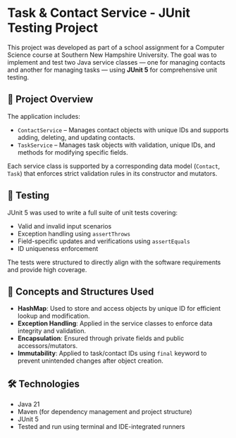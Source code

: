 # Task & Contact Service - JUnit Testing Project

This project was developed as part of a school assignment for a Computer Science course at Southern New Hampshire University. The goal was to implement and test two Java service classes — one for managing contacts and another for managing tasks — using **JUnit 5** for comprehensive unit testing.

## 📌 Project Overview

The application includes:

- `ContactService` – Manages contact objects with unique IDs and supports adding, deleting, and updating contacts.
- `TaskService` – Manages task objects with validation, unique IDs, and methods for modifying specific fields.

Each service class is supported by a corresponding data model (`Contact`, `Task`) that enforces strict validation rules in its constructor and mutators.

## 🧪 Testing

JUnit 5 was used to write a full suite of unit tests covering:

- Valid and invalid input scenarios
- Exception handling using `assertThrows`
- Field-specific updates and verifications using `assertEquals`
- ID uniqueness enforcement

The tests were structured to directly align with the software requirements and provide high coverage.

## 🧠 Concepts and Structures Used

- **HashMap**: Used to store and access objects by unique ID for efficient lookup and modification.
- **Exception Handling**: Applied in the service classes to enforce data integrity and validation.
- **Encapsulation**: Ensured through private fields and public accessors/mutators.
- **Immutability**: Applied to task/contact IDs using `final` keyword to prevent unintended changes after object creation.

## 🛠 Technologies

- Java 21
- Maven (for dependency management and project structure)
- JUnit 5
- Tested and run using terminal and IDE-integrated runners
